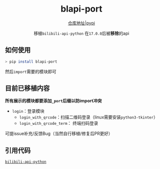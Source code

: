 <div align="center">

# blapi-port

[仓库地址](https://github.com/luyanci/blapi-port)|[pypi](https://pypi.org/project/blapi-port)

 移植`bilibili-api-python` 在`17.0.0`后被**移除**的api

</div>

## 如何使用

```bash
> pip install blapi-port
```

然后`import`需要的模块即可

## 目前已移植内容

**所有展示的模块都要添加`_port`后缀以防import冲突**

 - `login`：登录模块
    - `login_with_qrcode`：扫描二维码登录（linux需要安装`python3-tkinter`）
    - `login_with_qrcode_term`： 终端扫码登录

可提issue补充/反馈Bug（当然自行移植/修复后PR更好）

## 引用代码

[`bilibili-api-python`](https://github.com/Nemo2011/bilibili-api)
